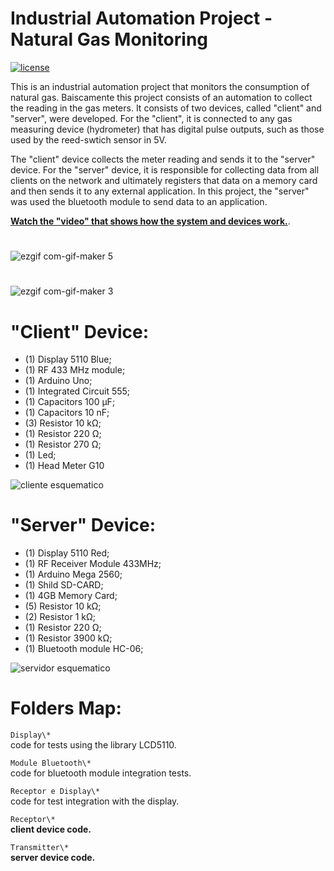 # Industrial Automation Project - Natural Gas Monitoring
[![license](https://img.shields.io/github/license/DAVFoundation/captain-n3m0.svg?style=flat-square)](https://github.com/matheusicaro/system-monitoring-natural-gas-remote/blob/master/LICENSE)

This is an industrial automation project that monitors the consumption of natural gas. Baiscamente this project consists of an automation to collect the reading in the gas meters. It consists of two devices, called "client" and "server", were developed. For the "client", it is connected to any gas measuring device (hydrometer) that has digital pulse outputs, such as those used by the reed-swtich sensor in 5V.

The "client" device collects the meter reading and sends it to the "server" device. For the "server" device, it is responsible for collecting data from all clients on the network and ultimately registers that data on a memory card and then sends it to any external application. In this project, the "server" was used the bluetooth module to send data to an application.

**[Watch the "video" that shows how the system and devices work.](https://youtu.be/eZkTDlT5P_Q)**.

# 
![ezgif com-gif-maker 5](https://user-images.githubusercontent.com/29001162/46265104-01734600-c4fa-11e8-9367-49d24ceb8077.gif)
# 
![ezgif com-gif-maker 3](https://user-images.githubusercontent.com/29001162/46264816-40ec6300-c4f7-11e8-9ad5-300a76c08e3c.gif)



# 
# "Client" Device:

- (1) Display 5110 Blue;
- (1) RF 433 MHz module;
- (1) Arduino Uno;
- (1) Integrated Circuit 555;
- (1) Capacitors 100 μF;
- (1) Capacitors 10 nF;
- (3) Resistor 10 kΩ;
- (1) Resistor 220 Ω;
- (1) Resistor 270 Ω;
- (1) Led;
- (1) Head Meter G10

![cliente esquematico](https://user-images.githubusercontent.com/29001162/46265306-8579fd80-c4fb-11e8-9511-3819de96114d.png)



# 
# "Server" Device:

- (1) Display 5110 Red;
- (1) RF Receiver Module 433MHz;
- (1) Arduino Mega 2560;
- (1) Shild SD-CARD;
- (1) 4GB Memory Card;
- (5) Resistor 10 kΩ;
- (2) Resistor 1 kΩ;
- (1) Resistor 220 Ω;
- (1) Resistor 3900 kΩ;
- (1) Bluetooth module HC-06;

![servidor esquematico](https://user-images.githubusercontent.com/29001162/46265286-5e233080-c4fb-11e8-928d-dcb31ce9b05e.png)


# 
# Folders Map:

`Display\*`  
  code for tests using the library LCD5110.  
  
`Module Bluetooth\*`  
  code for bluetooth module integration tests.  
  
`Receptor e Display\*`  
  code for test integration with the display.  
  
`Receptor\*`  
  **client device code.**  
  
`Transmitter\*`  
  **server device code.**	

